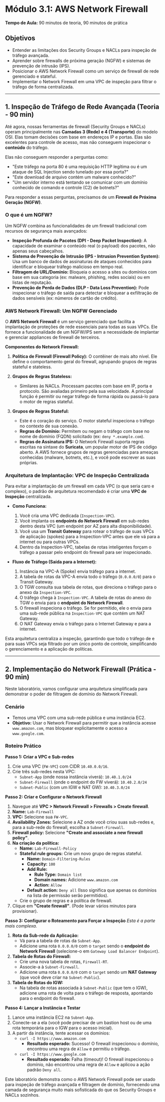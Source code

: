 # Módulo 3.1: AWS Network Firewall

**Tempo de Aula:** 90 minutos de teoria, 90 minutos de prática

## Objetivos

- Entender as limitações dos Security Groups e NACLs para inspeção de tráfego avançada.
- Aprender sobre firewalls de próxima geração (NGFW) e sistemas de prevenção de intrusão (IPS).
- Posicionar o AWS Network Firewall como um serviço de firewall de rede gerenciado e stateful.
- Implementar o Network Firewall em uma VPC de inspeção para filtrar o tráfego de forma centralizada.

---

## 1. Inspeção de Tráfego de Rede Avançada (Teoria - 90 min)

Até agora, nossas ferramentas de firewall (Security Groups e NACLs) operam principalmente nas **Camadas 3 (Rede) e 4 (Transporte)** do modelo OSI. Elas tomam decisões com base em endereços IP e portas. Elas são excelentes para controle de acesso, mas não conseguem inspecionar o **conteúdo** do tráfego.

Elas não conseguem responder a perguntas como:
-   "Este tráfego na porta 80 é uma requisição HTTP legítima ou é um ataque de SQL Injection sendo tunelado por essa porta?"
-   "Este download de arquivo contém um malware conhecido?"
-   "Um servidor interno está tentando se comunicar com um domínio conhecido de comando e controle (C2) de botnets?"

Para responder a essas perguntas, precisamos de um **Firewall de Próxima Geração (NGFW)**.

### O que é um NGFW?

Um NGFW combina as funcionalidades de um firewall tradicional com recursos de segurança mais avançados:

-   **Inspeção Profunda de Pacotes (DPI - Deep Packet Inspection):** A capacidade de examinar o conteúdo real (o payload) dos pacotes, não apenas seus cabeçalhos.
-   **Sistema de Prevenção de Intrusão (IPS - Intrusion Prevention System):** Usa um banco de dados de assinaturas de ataques conhecidos para identificar e bloquear tráfego malicioso em tempo real.
-   **Filtragem de URL/Domínio:** Bloqueia o acesso a sites ou domínios com base em sua categoria (ex: malware, phishing, redes sociais) ou em listas de reputação.
-   **Prevenção de Perda de Dados (DLP - Data Loss Prevention):** Pode inspecionar o tráfego de saída para detectar e bloquear a exfiltração de dados sensíveis (ex: números de cartão de crédito).

### AWS Network Firewall: Um NGFW Gerenciado

O **AWS Network Firewall** é um serviço gerenciado que facilita a implantação de proteções de rede essenciais para todas as suas VPCs. Ele fornece a funcionalidade de um NGFW/IPS sem a necessidade de implantar e gerenciar appliances de firewall de terceiros.

**Componentes do Network Firewall:**

1.  **Política de Firewall (Firewall Policy):** O contêiner de mais alto nível. Ele define o comportamento geral do firewall, agrupando grupos de regras stateful e stateless.

2.  **Grupos de Regras Stateless:**
    -   Similares às NACLs. Processam pacotes com base em IP, porta e protocolo. São avaliadas primeiro pela sua velocidade. A principal função é permitir ou negar tráfego de forma rápida ou passá-lo para o motor de regras stateful.

3.  **Grupos de Regras Stateful:**
    -   Este é o coração do serviço. O motor stateful inspeciona o tráfego no contexto de sua conexão.
    -   **Regras de Domínio:** Permitem ou negam o tráfego com base no nome de domínio (FQDN) solicitado (ex: `deny *.example.com`).
    -   **Regras de Assinatura IPS:** O Network Firewall suporta regras escritas na sintaxe do **Suricata**, um popular motor de IPS de código aberto. A AWS fornece grupos de regras gerenciadas para ameaças conhecidas (malware, botnets, etc.), e você pode escrever as suas próprias.

### Arquitetura de Implantação: VPC de Inspeção Centralizada

Para evitar a implantação de um firewall em cada VPC (o que seria caro e complexo), o padrão de arquitetura recomendado é criar uma **VPC de Inspeção** centralizada.

-   **Como Funciona:**
    1.  Você cria uma VPC dedicada (`Inspection-VPC`).
    2.  Você implanta os **endpoints do Network Firewall** em sub-redes dentro desta VPC (um endpoint por AZ para alta disponibilidade).
    3.  Você usa um **Transit Gateway** para rotear o tráfego de suas VPCs de aplicação (spokes) para a Inspection-VPC antes que ele vá para a internet ou para outras VPCs.
    4.  Dentro da Inspection-VPC, tabelas de rotas inteligentes forçam o tráfego a passar pelo endpoint do firewall para ser inspecionado.

-   **Fluxo de Tráfego (Saída para a Internet):**
    1.  Instância na VPC-A (Spoke) envia tráfego para a internet.
    2.  A tabela de rotas da VPC-A envia todo o tráfego (`0.0.0.0/0`) para o Transit Gateway.
    3.  O TGW consulta sua tabela de rotas, que direciona o tráfego para o anexo da `Inspection-VPC`.
    4.  O tráfego chega à `Inspection-VPC`. A tabela de rotas do anexo do TGW o envia para o **endpoint do Network Firewall**.
    5.  O firewall inspeciona o tráfego. Se for permitido, ele o envia para uma sub-rede pública na `Inspection-VPC` que contém um NAT Gateway.
    6.  O NAT Gateway envia o tráfego para o Internet Gateway e para a internet.

Esta arquitetura centraliza a inspeção, garantindo que todo o tráfego de e para suas VPCs seja filtrado por um único ponto de controle, simplificando o gerenciamento e a aplicação de políticas.

---

## 2. Implementação do Network Firewall (Prática - 90 min)

Neste laboratório, vamos configurar uma arquitetura simplificada para demonstrar o poder de filtragem de domínio do Network Firewall.

### Cenário

-   Temos uma VPC com uma sub-rede pública e uma instância EC2.
-   **Objetivo:** Usar o Network Firewall para permitir que a instância acesse `www.amazon.com`, mas bloquear explicitamente o acesso a `www.google.com`.

### Roteiro Prático

**Passo 1: Criar a VPC e Sub-redes**
1.  Crie uma VPC (`FW-VPC`) com CIDR `10.40.0.0/16`.
2.  Crie três sub-redes nesta VPC:
    -   `Subnet-App` (onde nossa instância viverá): `10.40.1.0/24`
    -   `Subnet-Firewall` (onde o endpoint do FW viverá): `10.40.2.0/24`
    -   `Subnet-Public` (com um IGW e NAT GW): `10.40.3.0/24`

**Passo 2: Criar e Configurar o Network Firewall**
1.  Navegue até **VPC > Network Firewall > Firewalls > Create firewall**.
2.  **Name:** `Lab-Firewall`
3.  **VPC:** Selecione sua `FW-VPC`.
4.  **Availability Zones:** Selecione a AZ onde você criou suas sub-redes e, para a sub-rede do firewall, escolha a `Subnet-Firewall`.
5.  **Firewall policy:** Selecione **"Create and associate a new firewall policy"**.
6.  **Na criação da política:**
    -   **Name:** `Lab-Firewall-Policy`
    -   **Stateful rule groups:** Crie um novo grupo de regras stateful.
        -   **Name:** `Domain-Filtering-Rules`
        -   **Capacity:** `100`
        -   **Add Rule:**
            -   **Rule Type:** `Domain list`
            -   **Domain names:** Adicione `www.amazon.com`
            -   **Action:** `Allow`
        -   **Default action:** `Deny all` (Isso significa que apenas os domínios na lista de permissão serão permitidos).
    -   Crie o grupo de regras e a política de firewall.
7.  Clique em **"Create firewall"**. (Pode levar vários minutos para provisionar).

**Passo 3: Configurar o Roteamento para Forçar a Inspeção**
*Esta é a parte mais complexa.*
1.  **Rota da Sub-rede da Aplicação:**
    -   Vá para a tabela de rotas da `Subnet-App`.
    -   Adicione uma rota `0.0.0.0/0` com o `target` sendo o **endpoint do Network Firewall** (selecione-o em `Gateway Load Balancer Endpoint`).
2.  **Tabela de Rotas do Firewall:**
    -   Crie uma nova tabela de rotas, `Firewall-RT`.
    -   Associe-a à `Subnet-Firewall`.
    -   Adicione uma rota `0.0.0.0/0` com o `target` sendo um **NAT Gateway** (que você deve criar na `Subnet-Public`).
3.  **Tabela de Rotas do IGW:**
    -   Na tabela de rotas associada à `Subnet-Public` (que tem o IGW), adicione uma rota de volta para o tráfego de resposta, apontando para o endpoint do firewall.

**Passo 4: Lançar a Instância e Testar**
1.  Lance uma instância EC2 na `Subnet-App`.
2.  Conecte-se a ela (você pode precisar de um bastion host ou de uma rota temporária para o IGW para o acesso inicial).
3.  A partir da instância, tente acessar os domínios:
    -   `curl -I https://www.amazon.com`
        -   **Resultado esperado:** Sucesso! O firewall inspecionou o domínio, encontrou uma regra de `Allow` e permitiu o tráfego.
    -   `curl -I https://www.google.com`
        -   **Resultado esperado:** Falha (timeout)! O firewall inspecionou o domínio, não encontrou uma regra de `Allow` e aplicou a ação padrão `Deny all`.

Este laboratório demonstra como o AWS Network Firewall pode ser usado para inspeção de tráfego avançada e filtragem de domínio, fornecendo uma camada de segurança muito mais sofisticada do que os Security Groups e NACLs sozinhos.
